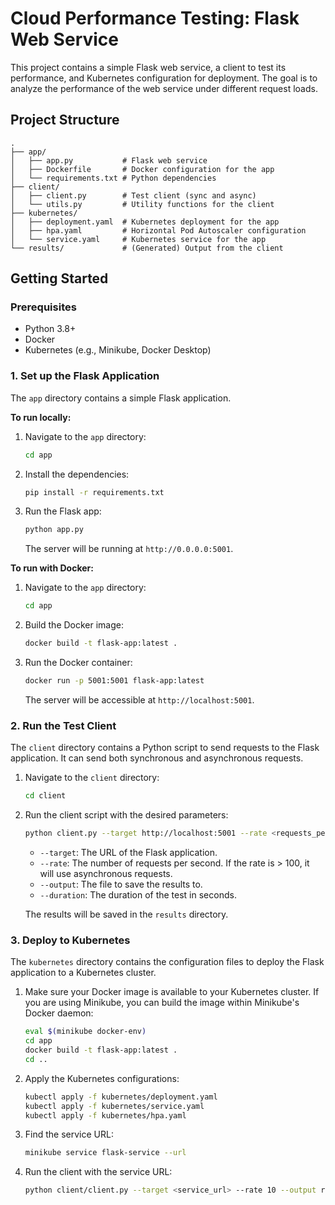 # Cloud Performance Testing: Flask Web Service

This project contains a simple Flask web service, a client to test its performance, and Kubernetes configuration for deployment. The goal is to analyze the performance of the web service under different request loads.

## Project Structure

```
.
├── app/
│   ├── app.py           # Flask web service
│   ├── Dockerfile       # Docker configuration for the app
│   └── requirements.txt # Python dependencies
├── client/
│   ├── client.py        # Test client (sync and async)
│   └── utils.py         # Utility functions for the client
├── kubernetes/
│   ├── deployment.yaml  # Kubernetes deployment for the app
│   ├── hpa.yaml         # Horizontal Pod Autoscaler configuration
│   └── service.yaml     # Kubernetes service for the app
└── results/             # (Generated) Output from the client
```

## Getting Started

### Prerequisites

*   Python 3.8+
*   Docker
*   Kubernetes (e.g., Minikube, Docker Desktop)

### 1. Set up the Flask Application

The `app` directory contains a simple Flask application.

**To run locally:**

1.  Navigate to the `app` directory:
    ```bash
    cd app
    ```
2.  Install the dependencies:
    ```bash
    pip install -r requirements.txt
    ```
3.  Run the Flask app:
    ```bash
    python app.py
    ```
    The server will be running at `http://0.0.0.0:5001`.

**To run with Docker:**

1.  Navigate to the `app` directory:
    ```bash
    cd app
    ```
2.  Build the Docker image:
    ```bash
    docker build -t flask-app:latest .
    ```
3.  Run the Docker container:
    ```bash
    docker run -p 5001:5001 flask-app:latest
    ```
    The server will be accessible at `http://localhost:5001`.

### 2. Run the Test Client

The `client` directory contains a Python script to send requests to the Flask application. It can send both synchronous and asynchronous requests.

1.  Navigate to the `client` directory:
    ```bash
    cd client
    ```
2.  Run the client script with the desired parameters:
    ```bash
    python client.py --target http://localhost:5001 --rate <requests_per_second> --output ../results/output.txt --duration <seconds>
    ```
    *   `--target`: The URL of the Flask application.
    *   `--rate`: The number of requests per second. If the rate is > 100, it will use asynchronous requests.
    *   `--output`: The file to save the results to.
    *   `--duration`: The duration of the test in seconds.

    The results will be saved in the `results` directory.

### 3. Deploy to Kubernetes

The `kubernetes` directory contains the configuration files to deploy the Flask application to a Kubernetes cluster.

1.  Make sure your Docker image is available to your Kubernetes cluster. If you are using Minikube, you can build the image within Minikube's Docker daemon:
    ```bash
    eval $(minikube docker-env)
    cd app
    docker build -t flask-app:latest .
    cd ..
    ```

2.  Apply the Kubernetes configurations:
    ```bash
    kubectl apply -f kubernetes/deployment.yaml
    kubectl apply -f kubernetes/service.yaml
    kubectl apply -f kubernetes/hpa.yaml
    ```

3.  Find the service URL:
    ```bash
    minikube service flask-service --url
    ```

4.  Run the client with the service URL:
    ```bash
    python client/client.py --target <service_url> --rate 10 --output results/kube_output.txt
    ```